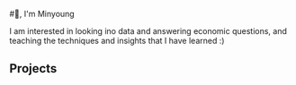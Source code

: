#👋, I'm Minyoung

I am interested in looking ino data and answering economic questions, and teaching the techniques and insights that I have learned :)

## Projects
